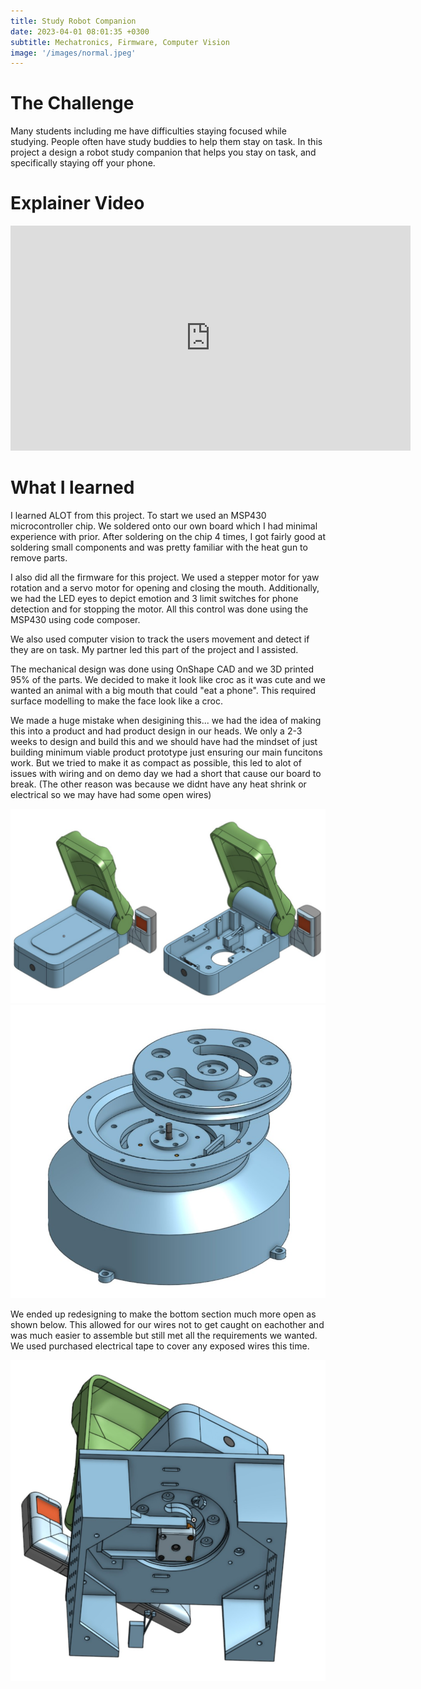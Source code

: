 ```yaml
---
title: Study Robot Companion
date: 2023-04-01 08:01:35 +0300
subtitle: Mechatronics, Firmware, Computer Vision
image: '/images/normal.jpeg'
---
```


# The Challenge
Many students including me have difficulties staying focused while studying. People often have study buddies to help them stay on task. In this project a design a robot study companion that helps you stay on task, and specifically staying off your phone. 

# Explainer Video
<p><iframe src="https://player.vimeo.com/video/909578755?badge=0&amp;autopause=0&amp;player_id=0&amp;app_id=58479" loading="lazy" width="640" height="360" frameborder="0" allowfullscreen></iframe></p>

# What I learned
I learned ALOT from this project. To start we used an MSP430 microcontroller chip. We soldered onto our own board which I had minimal experience with prior. After soldering on the chip 4 times, I got fairly good at soldering small components and was pretty familiar with the heat gun to remove parts. 

I also did all the firmware for this project. We used a stepper motor for yaw rotation and a servo motor for opening and closing the mouth. Additionally, we had the LED eyes to depict emotion and 3 limit switches for phone detection and for stopping the motor. All this control was done using the MSP430 using code composer. 

We also used computer vision to track the users movement and detect if they are on task. My partner led this part of the project and I assisted. 

The mechanical design was done using OnShape CAD and we 3D printed 95% of the parts. We decided to make it look like croc as it was cute and we wanted an animal with a big mouth that could "eat a phone". This required surface modelling to make the face look like a croc.

We made a huge mistake when desigining this... we had the idea of making this into a product and had product design in our heads. We only a 2-3 weeks to design and build this and we should have had the mindset of just building minimum viable product prototype just ensuring our main funcitons work. But we tried to make it as compact as possible, this led to alot of issues with wiring and on demo day we had a short that cause our board to break. (The other reason was because we didnt have any heat shrink or electrical so we may have had some open wires)

<div class="gallery-box">
  <div class="gallery">
    <img src="/images/chassisprody.jpg" loading="lazy" alt="Project">
    <img src="/images/bottomprody.jpg" loading="lazy" alt="Project">
  </div>
  <em> <a href="https://unsplash.com/" target="_blank"></a></em>
</div>

We ended up redesigning to make the bottom section much more open as shown below. This allowed for our wires not to get caught on eachother and was much easier to assemble but still met all the requirements we wanted. We used purchased electrical tape to cover any exposed wires this time.

<div class="gallery-box">
  <div class="gallery">
    <img src="/images/bottomprodyV2.jpg" loading="lazy" alt="Project">
  </div>
  <em> <a href="https://unsplash.com/" target="_blank"></a></em>
</div>